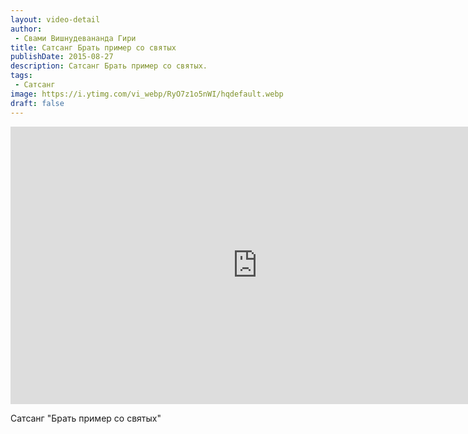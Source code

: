 ```yaml
---
layout: video-detail
author:
 - Свами Вишнудевананда Гири
title: Сатсанг Брать пример со святых
publishDate: 2015-08-27
description: Сатсанг Брать пример со святых. 
tags: 
 - Сатсанг
image: https://i.ytimg.com/vi_webp/RyO7z1o5nWI/hqdefault.webp
draft: false
---
```


<iframe width="790" height="444" src="https://www.youtube.com/embed/RyO7z1o5nWI" frameborder="0" allowfullscreen=""></iframe> 

  Сатсанг "Брать пример со святых"

  

 